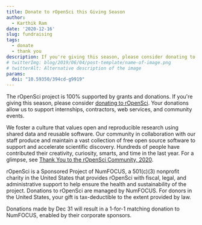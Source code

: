 ```yaml
---
title: Donate to rOpenSci this Giving Season
author:
  - Karthik Ram
date: '2020-12-16'
slug: fundraising
tags:
  - donate
  - thank you
description: If you're giving this season, please consider donating to rOpenSci
# twitterImg: blog/2019/06/04/post-template/name-of-image.png
# twitterAlt: Alternative description of the image
params:
  doi: "10.59350/394cd-g9919"
---
```

The rOpenSci project is 100% supported by grants and donations. If you're giving this season, please consider [donating to rOpenSci](https://numfocus.salsalabs.org/donate-to-ropensci/index.html). Your donations allow us to support internships, contractors, web services, and community events.

We foster a culture that values open and reproducible research using shared data and reusable software. Our community in collaboration with our staff produce and maintain a vast collection of free open source software to support and accelerate scientific discovery. Hundreds of people have contributed their creativity, curiosity, smarts, and time in the last year. For a glimpse, see [Thank You to the rOpenSci Community, 2020](https://ropensci.org/blog/2020/12/15/thankyou-2020/).

rOpenSci is a Sponsored Project of NumFOCUS, a 501(c)(3) nonprofit charity in the United States that provides rOpenSci with fiscal, legal, and administrative support to help ensure the health and sustainability of the project. Donations to rOpenSci are managed by NumFOCUS. For donors in the United States, your gift is tax-deductible to the extent provided by law. 

Donations made by Dec 31 will result in a 1-for-1 matching donation to NumFOCUS, enabled by their corporate sponsors.




